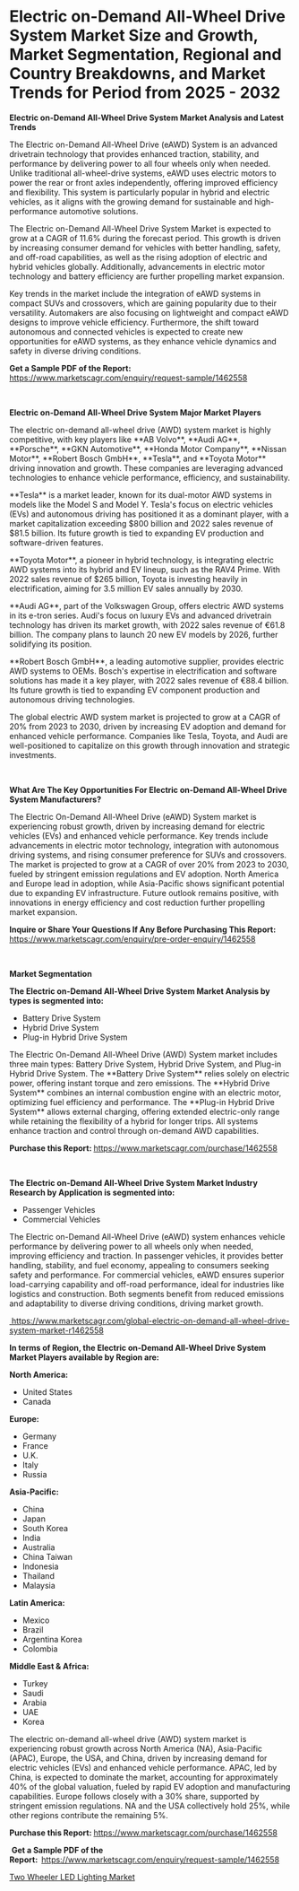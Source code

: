 <p><h1>Electric on-Demand All-Wheel Drive System Market Size and Growth, Market Segmentation, Regional and Country Breakdowns, and Market Trends for Period from 2025 -  2032</h1></p><p><strong>Electric on-Demand All-Wheel Drive System Market Analysis and Latest Trends</strong></p>
<p><p>The Electric on-Demand All-Wheel Drive (eAWD) System is an advanced drivetrain technology that provides enhanced traction, stability, and performance by delivering power to all four wheels only when needed. Unlike traditional all-wheel-drive systems, eAWD uses electric motors to power the rear or front axles independently, offering improved efficiency and flexibility. This system is particularly popular in hybrid and electric vehicles, as it aligns with the growing demand for sustainable and high-performance automotive solutions.</p><p>The Electric on-Demand All-Wheel Drive System Market is expected to grow at a CAGR of 11.6% during the forecast period. This growth is driven by increasing consumer demand for vehicles with better handling, safety, and off-road capabilities, as well as the rising adoption of electric and hybrid vehicles globally. Additionally, advancements in electric motor technology and battery efficiency are further propelling market expansion.</p><p>Key trends in the market include the integration of eAWD systems in compact SUVs and crossovers, which are gaining popularity due to their versatility. Automakers are also focusing on lightweight and compact eAWD designs to improve vehicle efficiency. Furthermore, the shift toward autonomous and connected vehicles is expected to create new opportunities for eAWD systems, as they enhance vehicle dynamics and safety in diverse driving conditions.</p></p>
<p><strong>Get a Sample PDF of the Report:&nbsp;</strong> <a href="https://www.marketscagr.com/enquiry/request-sample/1462558?utm_campaign=1999&utm_medium=2&utm_source=Github&utm_content=ia&utm_term=23012025&utm_id=electric-on-demand-all-wheel-drive-system">https://www.marketscagr.com/enquiry/request-sample/1462558</a></p>
<p>&nbsp;</p>
<p><strong>Electric on-Demand All-Wheel Drive System Major Market Players</strong></p>
<p><p>The electric on-demand all-wheel drive (AWD) system market is highly competitive, with key players like **AB Volvo**, **Audi AG**, **Porsche**, **GKN Automotive**, **Honda Motor Company**, **Nissan Motor**, **Robert Bosch GmbH**, **Tesla**, and **Toyota Motor** driving innovation and growth. These companies are leveraging advanced technologies to enhance vehicle performance, efficiency, and sustainability.</p><p>**Tesla** is a market leader, known for its dual-motor AWD systems in models like the Model S and Model Y. Tesla's focus on electric vehicles (EVs) and autonomous driving has positioned it as a dominant player, with a market capitalization exceeding $800 billion and 2022 sales revenue of $81.5 billion. Its future growth is tied to expanding EV production and software-driven features.</p><p>**Toyota Motor**, a pioneer in hybrid technology, is integrating electric AWD systems into its hybrid and EV lineup, such as the RAV4 Prime. With 2022 sales revenue of $265 billion, Toyota is investing heavily in electrification, aiming for 3.5 million EV sales annually by 2030.</p><p>**Audi AG**, part of the Volkswagen Group, offers electric AWD systems in its e-tron series. Audi's focus on luxury EVs and advanced drivetrain technology has driven its market growth, with 2022 sales revenue of €61.8 billion. The company plans to launch 20 new EV models by 2026, further solidifying its position.</p><p>**Robert Bosch GmbH**, a leading automotive supplier, provides electric AWD systems to OEMs. Bosch's expertise in electrification and software solutions has made it a key player, with 2022 sales revenue of €88.4 billion. Its future growth is tied to expanding EV component production and autonomous driving technologies.</p><p>The global electric AWD system market is projected to grow at a CAGR of 20% from 2023 to 2030, driven by increasing EV adoption and demand for enhanced vehicle performance. Companies like Tesla, Toyota, and Audi are well-positioned to capitalize on this growth through innovation and strategic investments.</p></p>
<p>&nbsp;</p>
<p><strong>What Are The Key Opportunities For Electric on-Demand All-Wheel Drive System Manufacturers?</strong></p>
<p><p>The Electric On-Demand All-Wheel Drive (eAWD) System market is experiencing robust growth, driven by increasing demand for electric vehicles (EVs) and enhanced vehicle performance. Key trends include advancements in electric motor technology, integration with autonomous driving systems, and rising consumer preference for SUVs and crossovers. The market is projected to grow at a CAGR of over 20% from 2023 to 2030, fueled by stringent emission regulations and EV adoption. North America and Europe lead in adoption, while Asia-Pacific shows significant potential due to expanding EV infrastructure. Future outlook remains positive, with innovations in energy efficiency and cost reduction further propelling market expansion.</p></p>
<p><strong>Inquire or Share Your Questions If Any Before Purchasing This Report:</strong> <a href="https://www.marketscagr.com/enquiry/pre-order-enquiry/1462558?utm_campaign=1999&utm_medium=2&utm_source=Github&utm_content=ia&utm_term=23012025&utm_id=electric-on-demand-all-wheel-drive-system">https://www.marketscagr.com/enquiry/pre-order-enquiry/1462558</a></p>
<p>&nbsp;</p>
<p><strong>Market Segmentation</strong></p>
<p><strong>The Electric on-Demand All-Wheel Drive System Market Analysis by types is segmented into:</strong></p>
<p><ul><li>Battery Drive System</li><li>Hybrid Drive System</li><li>Plug-in Hybrid Drive System</li></ul></p>
<p><p>The Electric On-Demand All-Wheel Drive (AWD) System market includes three main types: Battery Drive System, Hybrid Drive System, and Plug-in Hybrid Drive System. The **Battery Drive System** relies solely on electric power, offering instant torque and zero emissions. The **Hybrid Drive System** combines an internal combustion engine with an electric motor, optimizing fuel efficiency and performance. The **Plug-in Hybrid Drive System** allows external charging, offering extended electric-only range while retaining the flexibility of a hybrid for longer trips. All systems enhance traction and control through on-demand AWD capabilities.</p></p>
<p><strong>Purchase this Report:&nbsp;</strong><a href="https://www.marketscagr.com/purchase/1462558?utm_campaign=1999&utm_medium=2&utm_source=Github&utm_content=ia&utm_term=23012025&utm_id=electric-on-demand-all-wheel-drive-system">https://www.marketscagr.com/purchase/1462558</a></p>
<p>&nbsp;</p>
<p><strong>The Electric on-Demand All-Wheel Drive System Market Industry Research by Application is segmented into:</strong></p>
<p><ul><li>Passenger Vehicles</li><li>Commercial Vehicles</li></ul></p>
<p><p>The Electric on-Demand All-Wheel Drive (eAWD) system enhances vehicle performance by delivering power to all wheels only when needed, improving efficiency and traction. In passenger vehicles, it provides better handling, stability, and fuel economy, appealing to consumers seeking safety and performance. For commercial vehicles, eAWD ensures superior load-carrying capability and off-road performance, ideal for industries like logistics and construction. Both segments benefit from reduced emissions and adaptability to diverse driving conditions, driving market growth.</p></p>
<p><a href="https://www.marketscagr.com/global-electric-on-demand-all-wheel-drive-system-market-r1462558?utm_campaign=1999&utm_medium=2&utm_source=Github&utm_content=ia&utm_term=23012025&utm_id=electric-on-demand-all-wheel-drive-system">&nbsp;https://www.marketscagr.com/global-electric-on-demand-all-wheel-drive-system-market-r1462558</a></p>
<p><strong>In terms of Region, the Electric on-Demand All-Wheel Drive System Market Players available by Region are:</strong></p>
<p>
    <p> <strong> North America: </strong>
        <ul>
            <li>United States</li>
            <li>Canada</li>
        </ul>
        </p> 
    <p> <strong> Europe: </strong>
        <ul>
            <li>Germany</li>
            <li>France</li>
            <li>U.K.</li>
            <li>Italy</li>
            <li>Russia</li>
        </ul>
        </p> 
    <p> <strong> Asia-Pacific: </strong>
        <ul>
            <li>China</li>
            <li>Japan</li>
            <li>South Korea</li>
            <li>India</li>
            <li>Australia</li>
            <li>China Taiwan</li>
            <li>Indonesia</li>
            <li>Thailand</li>
            <li>Malaysia</li>
        </ul>
        </p> 
    <p> <strong> Latin America: </strong>
        <ul>
            <li>Mexico</li>
            <li>Brazil</li>
            <li>Argentina Korea</li>
            <li>Colombia</li>
        </ul>
        </p> 
    <p> <strong> Middle East & Africa: </strong>
        <ul>
            <li>Turkey</li>
            <li>Saudi</li>
            <li>Arabia</li>
            <li>UAE</li>
            <li>Korea</li>
        </ul>
    </p>
    </p>
<p><p>The electric on-demand all-wheel drive (AWD) system market is experiencing robust growth across North America (NA), Asia-Pacific (APAC), Europe, the USA, and China, driven by increasing demand for electric vehicles (EVs) and enhanced vehicle performance. APAC, led by China, is expected to dominate the market, accounting for approximately 40% of the global valuation, fueled by rapid EV adoption and manufacturing capabilities. Europe follows closely with a 30% share, supported by stringent emission regulations. NA and the USA collectively hold 25%, while other regions contribute the remaining 5%.</p></p>
<p><strong>Purchase this Report: </strong><a href="https://www.marketscagr.com/purchase/1462558?utm_campaign=1999&utm_medium=2&utm_source=Github&utm_content=ia&utm_term=23012025&utm_id=electric-on-demand-all-wheel-drive-system">https://www.marketscagr.com/purchase/1462558</a></p>
<p>&nbsp;<strong>Get a Sample PDF of the Report:&nbsp;&nbsp;</strong><a href="https://www.marketscagr.com/enquiry/request-sample/1462558?utm_campaign=1999&utm_medium=2&utm_source=Github&utm_content=ia&utm_term=23012025&utm_id=electric-on-demand-all-wheel-drive-system">https://www.marketscagr.com/enquiry/request-sample/1462558</a></p>
<p><strong></strong></p>
<p><p><a href="https://github.com/pizolina/Market-Research-Report-List-6/blob/main/two-wheeler-led-lighting-market.md?utm_campaign=1999&utm_medium=2&utm_source=Github&utm_content=ia&utm_term=23012025&utm_id=electric-on-demand-all-wheel-drive-system">Two Wheeler LED Lighting Market</a></p></p>